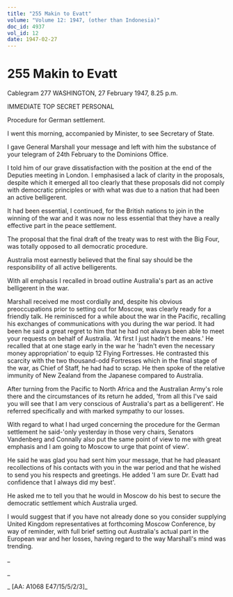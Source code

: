 ```yaml
---
title: "255 Makin to Evatt"
volume: "Volume 12: 1947, (other than Indonesia)"
doc_id: 4937
vol_id: 12
date: 1947-02-27
---
```


# 255 Makin to Evatt

Cablegram 277 WASHINGTON, 27 February 1947, 8.25 p.m.

IMMEDIATE TOP SECRET PERSONAL

Procedure for German settlement.

I went this morning, accompanied by Minister, to see Secretary of State.

I gave General Marshall your message and left with him the substance of your telegram of 24th February to the Dominions Office.

I told him of our grave dissatisfaction with the position at the end of the Deputies meeting in London. I emphasised a lack of clarity in the proposals, despite which it emerged all too clearly that these proposals did not comply with democratic principles or with what was due to a nation that had been an active belligerent.

It had been essential, I continued, for the British nations to join in the winning of the war and it was now no less essential that they have a really effective part in the peace settlement.

The proposal that the final draft of the treaty was to rest with the Big Four, was totally opposed to all democratic procedure.

Australia most earnestly believed that the final say should be the responsibility of all active belligerents.

With all emphasis I recalled in broad outline Australia's part as an active belligerent in the war.

Marshall received me most cordially and, despite his obvious preoccupations prior to setting out for Moscow, was clearly ready for a friendly talk. He reminisced for a while about the war in the Pacific, recalling his exchanges of communications with you during the war period. It had been he said a great regret to him that he had not always been able to meet your requests on behalf of Australia. 'At first I just hadn't the means.' He recalled that at one stage early in the war he 'hadn't even the necessary money appropriation' to equip 12 Flying Fortresses. He contrasted this scarcity with the two thousand-odd Fortresses which in the final stage of the war, as Chief of Staff, he had had to scrap. He then spoke of the relative immunity of New Zealand from the Japanese compared to Australia.

After turning from the Pacific to North Africa and the Australian Army's role there and the circumstances of its return he added, 'from all this I've said you will see that I am very conscious of Australia's part as a belligerent'. He referred specifically and with marked sympathy to our losses.

With regard to what I had urged concerning the procedure for the German settlement he said-'only yesterday in those very chairs, Senators Vandenberg and Connally also put the same point of view to me with great emphasis and I am going to Moscow to urge that point of view'.

He said he was glad you had sent him your message, that he had pleasant recollections of his contacts with you in the war period and that he wished to send you his respects and greetings. He added 'I am sure Dr. Evatt had confidence that I always did my best'.

He asked me to tell you that he would in Moscow do his best to secure the democratic settlement which Australia urged.

I would suggest that if you have not already done so you consider supplying United Kingdom representatives at forthcoming Moscow Conference, by way of reminder, with full brief setting out Australia's actual part in the European war and her losses, having regard to the way Marshall's mind was trending.

_

_

_ [AA: A1068 E47/15/5/2/3]_

